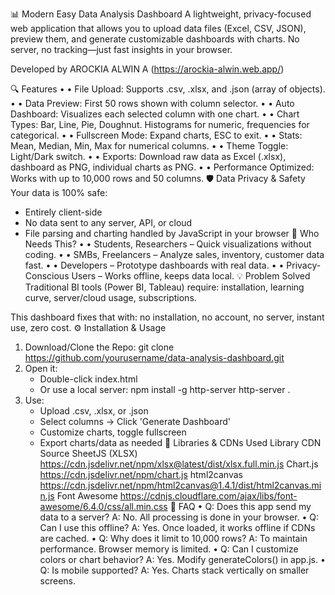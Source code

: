 📊 Modern Easy Data Analysis Dashboard
A lightweight, privacy-focused web application that allows you to upload data files (Excel, CSV, JSON), preview them, and generate customizable dashboards with charts. No server, no tracking—just fast insights in your browser.

Developed by AROCKIA ALWIN A (https://arockia-alwin.web.app/)

🔍 Features
•	• File Upload: Supports .csv, .xlsx, and .json (array of objects).
•	• Data Preview: First 50 rows shown with column selector.
•	• Auto Dashboard: Visualizes each selected column with one chart.
•	• Chart Types: Bar, Line, Pie, Doughnut. Histograms for numeric, frequencies for categorical.
•	• Fullscreen Mode: Expand charts, ESC to exit.
•	• Stats: Mean, Median, Min, Max for numerical columns.
•	• Theme Toggle: Light/Dark switch.
•	• Exports: Download raw data as Excel (.xlsx), dashboard as PNG, individual charts as PNG.
•	• Performance Optimized: Works with up to 10,000 rows and 50 columns.
🛡️ Data Privacy & Safety
Your data is 100% safe:
- Entirely client-side
- No data sent to any server, API, or cloud
- File parsing and charting handled by JavaScript in your browser
🎯 Who Needs This?
•	• Students, Researchers – Quick visualizations without coding.
•	• SMBs, Freelancers – Analyze sales, inventory, customer data fast.
•	• Developers – Prototype dashboards with real data.
•	• Privacy-Conscious Users – Works offline, keeps data local.
💡 Problem Solved
Traditional BI tools (Power BI, Tableau) require: installation, learning curve, server/cloud usage, subscriptions.

This dashboard fixes that with: no installation, no account, no server, instant use, zero cost.
⚙️ Installation & Usage
1. Download/Clone the Repo:
   git clone https://github.com/yourusername/data-analysis-dashboard.git
2. Open it:
   - Double-click index.html
   - Or use a local server:
     npm install -g http-server
     http-server .
3. Use:
   - Upload .csv, .xlsx, or .json
   - Select columns → Click 'Generate Dashboard'
   - Customize charts, toggle fullscreen
   - Export charts/data as needed
📁 Libraries & CDNs Used
Library	CDN Source
SheetJS (XLSX)	https://cdn.jsdelivr.net/npm/xlsx@latest/dist/xlsx.full.min.js
Chart.js	https://cdn.jsdelivr.net/npm/chart.js
html2canvas	https://cdn.jsdelivr.net/npm/html2canvas@1.4.1/dist/html2canvas.min.js
Font Awesome	https://cdnjs.cloudflare.com/ajax/libs/font-awesome/6.4.0/css/all.min.css
🙋 FAQ
•	Q: Does this app send my data to a server?
A: No. All processing is done in your browser.
•	Q: Can I use this offline?
A: Yes. Once loaded, it works offline if CDNs are cached.
•	Q: Why does it limit to 10,000 rows?
A: To maintain performance. Browser memory is limited.
•	Q: Can I customize colors or chart behavior?
A: Yes. Modify generateColors() in app.js.
•	Q: Is mobile supported?
A: Yes. Charts stack vertically on smaller screens.
